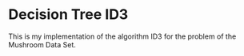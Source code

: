 # Decision Tree ID3
This is my implementation of the algorithm ID3 for the problem of the Mushroom Data Set.
